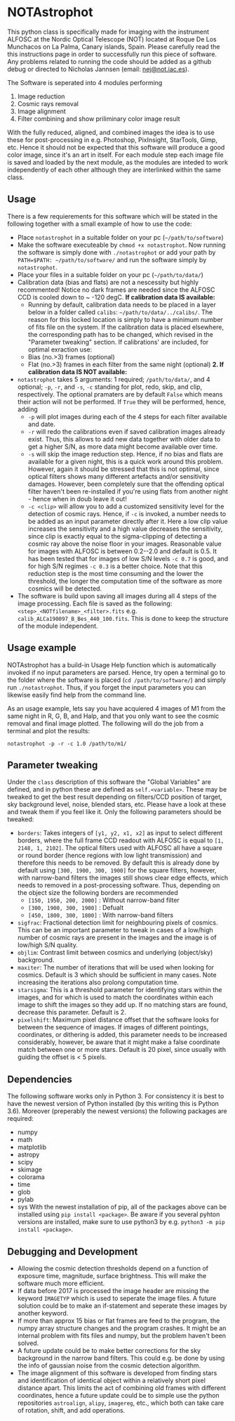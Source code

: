 # NOTAstrophot
This python class is specifically made for imaging with the instrument ALFOSC at the Nordic Optical Telescope (NOT) located at Roque De Los Munchacos on La Palma, Canary islands, Spain. Please carefully read the this instructions page in order to successfully run this piece of software. Any problems related to running the code should be added as a github debug or directed to Nicholas Jannsen (email: nej@not.iac.es).

The Software is seperated into 4 modules performing 
  1. Image reduction 
  2. Cosmic rays removal
  3. Image alignment
  4. Filter combining and show priliminary color image result 
  
With the fully reduced, aligned, and combined images the idea is to use these for post-processing in e.g. Photoshop, PixInsight, StarTools, Gimp, etc. Hence it should not be expected that this software will produce a good color image, since it's an art in itself. For each module step each image file is saved and loaded by the next module, as the modules are inteded to work independently of each other although they are interlinked within the same class. 

Usage
---
There is a few requierements for this software which will be stated in the following together with a small example of how to use the code:
  - Place `notastrophot` in a suitable folder on your pc (`~/path/to/software`)
  - Make the software executeable by `chmod +x notastrophot`. Now running the software is simply done with `./notastrophot` or add your path by `PATH=$PATH: ~/path/to/software/` and run the software simply by `notastrophot`.
  - Place your files in a suitable folder on your pc (`~/path/to/data/`)
  - Calibration data (bias and flats) are not a nescessity but highly recommented!  Notice no dark frames are needed since the ALFOSC CCD is cooled down to ~ -120 degC.
    **If calibration data IS available:** 
      - Running by default, calibration data needs to be placed in a layer below in a folder called `calibs`: `~/path/to/data/../calibs/`. The reason for this locked location is simply to have a minimum number of fits file on the system. If the calibration data is placed elsewhere, the corresponding path has to be changed, which revised in the "Parameter tweaking" section. If calibrations' are included, for optimal exraction use:
      - Bias (no.>3) frames (optional) 
      - Flat (no.>3) frames in each filter from the same night (optional)
    **2. If calibration data IS NOT available:** 
  - `notastrophot` takes 5 arguments: 1 required; `/path/to/data/`, and 4 optional; `-p`, `-r`, and `-s`, `-c` standing for plot, redo, skip, and clip, respectively. The optional pramaters are by default `False` which means their action will not be performed. If `True` they will be performed, hence, adding
    - `-p` will plot images during each of the 4 steps for each filter available and date.
    - `-r` will redo the calibrations even if saved calibration images already exist. Thus, this allows to add new data together with older data to get a higher S/N, as more data might become available over time. 
    - `-s` will skip the image reduction step. Hence, if no bias and flats are available for a given night, this is a quick work around this problem. However, again it should be stressed that this is not optimal, since optical filters shows many different artefacts and/or sensitivity damages. However, been completely sure that the offending optical filter haven't been re-installed if you're using flats from another night - hence when in doub leave it out!
    - `-c <clip>` will allow you to add a customized sensitivity level for the detection of cosmic rays. Hence, if `-c` is invoked, a number needs to be added as an input parameter directly after it. Here a low clip value increases the sensitivity and a high value decreases the sensitivity, since clip is exactly equal to the sigma-clipping of detecting a cosmic ray above the noise floor in your images. Reasonable value for images with ALFOSC is between 0.2--2.0 and default is 0.5. It has been tested that for images of low S/N levels `-c 0.7` is good, and for high S/N regimes `-c 0.3` is a better choice. Note that this reduction step is the most time consuming and the lower the threshold, the longer the computation time of the software as more cosmics will be detected.
  - The software is build upon saving all images during all 4 steps of the image processing. Each file is saved as the following: `<step>_<NOTfilename>_<filter>.fits` e.g. `calib_ALCa190097_B_Bes_440_100.fits`. This is done to keep the structure of the module independent.

Usage example
---
NOTAstrophot has a build-in Usage Help function which is automatically invoked if no input parameters are parsed. Hence, try open a terminal go to the folder where the software is placed (`cd /path/to/software/`) and simply run `./notastrophot`. Thus, if you forget the input parameters you can likewise easily find help from the command line.  

As an usage example, lets say you have acquiered 4 images of M1 from the same night in R, G, B, and Halp, and that you only want to see the cosmic removal and final image plotted. The following will do the job from a terminal and plot the results:
```
notastrophot -p -r -c 1.0 /path/to/m1/
```
Parameter tweaking
---
Under the `class` description of this software the "Global Variables" are defined, and in python these are defined as `self.<variable>`. These may be tweaked to get the best result depending on filters/CCD position of target, sky background level, noise, blended stars, etc. Please have a look at these and tweak them if you feel like it. Only the following parameters should be tweaked:
  - `borders`: Takes integers of `[y1, y2, x1, x2]` as input to select different borders, where the full frame CCD readout with ALFOSC is equal to `[1, 2148, 1, 2102]`. The optical filters used with ALFOSC all have a square or round border (hence regions with low light transmission) and therefore this needs to be removed. By default this is already done by default using `[300, 1900, 300, 1900]` for the square filters, however, with narrow-band filters the images still shows clear edge effects, which needs to removed in a post-processing software. Thus, depending on the object size the following borders are recommended
    - `[150, 1950, 200, 2000]` : Without narrow-band filter
    - `[300, 1900, 300, 1900]` : Defualt
    - `[450, 1800, 300, 1800]` : With narrow-band filters  
  - `sigfrac`: Fractional detection limit for neighbouring pixels of cosmics. This can be an important parameter to tweak in cases of a low/high number of cosmic rays are present in the images and the image is of low/high S/N quality.
  - `objlim`: Contrast limit between cosmics and underlying (object/sky) background. 
  - `maxiter`: The number of iterations that will be used when looking for cosmics. Default is 3 which should be sufficient in many cases. Note increasing the iterations also prolong computation time.
  - `starsigma`: This is a threshold parameter for identifying stars within the images, and for which is used to match the coordinates within each image to shift the images so they add up. If no matching stars are found, decrease this parameter. Default is 2.
- `pixelshift`: Maximum pixel distance offset that the software looks for between the sequence of images. If images of different pointings, coordinates, or dithering is added, this parameter needs to be increased considerably, however, be aware that it might make a false coordinate match between one or more stars. Default is 20 pixel, since usually with guiding the offset is < 5 pixels.   
  
Dependencies
---
The following software works only in Python 3. For consistency it is best to have the newest version of Python installed (by this writing this is Python 3.6). Moreover (preperably the newest versions) the following packages are required:
  - numpy
  - math
  - matplotlib
  - astropy
  - scipy
  - skimage
  - colorama
  - time
  - glob
  - pylab
  - sys
With the newest installation of pip, all of the packages above can be installed using `pip install <package>`. Be aware if you several pyhton versions are installed, make sure to use python3 by e.g. `python3 -m pip install <package>`.

Debugging and Development
---
- Allowing the cosmic detection thresholds depend on a function of exposure time, magnitude, surface brightness. This will make the software much more efficient. 
- If data before 2017 is processed the image header are missing the keyword `IMAGETYP` which is used to seperate the image files. A future solution could be to make an if-statement and seperate these images by another keyword.
- If more than approx 15 bias or flat frames are feed to the program, the numpy array structure changes and the program crashes. It might be an internal problem with fits files and numpy, but the problem haven't been solved.
- A future update could be to make better corrections for the sky background in the narrow band filters. This could e.g. be done by using the info of gaussian noise from the cosmic detection algorithm.
- The image alignment of this software is developed from finding stars and identification of identical object within a relatively short pixel distance apart. This limits the act of combining old frames with different coordinates, hence a future update could be to simple use the python repositories `astroalign`, `alipy`, `imagereg`, etc., which both can take care of rotation, shift, and add operations.

